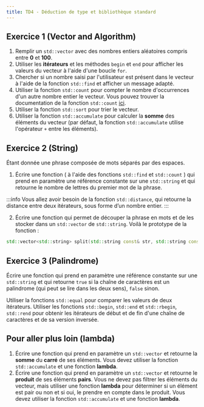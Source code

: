 ```yaml
---
title: TD4 - Déduction de type et bibliothèque standard
---
```


## Exercice 1 (Vector and Algorithm)

1. Remplir un `std::vector` avec des nombres entiers aléatoires compris entre **0** et **100**.
2. Utiliser les **itérateurs** et les méthodes `begin` et `end` pour afficher les valeurs du vecteur à l'aide d'une boucle `for`.
3. Chercher si un nombre saisi par l'utilisateur est présent dans le vecteur à l'aide de la fonction `std::find` et afficher un message
   adapté. <!---STEEVE: Je propose de simplifier, ça faisait 3 "questions pour 1 objectif-->
4. Utiliser la fonction `std::count` pour compter le nombre d'occurrences d'un autre nombre entier le vecteur.
Vous pouvez trouver la documentation de la fonction `std::count` [ici](https://en.cppreference.com/w/cpp/algorithm/count).
5. Utiliser la fonction `std::sort` pour trier le vecteur.
6. Utiliser la fonction `std::accumulate` pour calculer la **somme** des éléments du vecteur (par défaut, la fonction `std::accumulate` utilise l'opérateur `+` entre les éléments).

## Exercice 2 (String)

Étant donnée une phrase composée de mots séparés par des espaces.

1. Écrire une fonction ( à l'aide des fonctions `std::find` et `std::count` ) qui prend en paramètre une référence constante sur une `std::string` et qui retourne le nombre de lettres du premier mot de la phrase.

:::info
Vous allez avoir besoin de la fonction `std::distance`, qui retourne la distance entre deux itérateurs, sous forme d’un nombre entier.
:::
<!---STEEVE: Je propose de le remonter, perso je lis toujours les questions 1 par 1 et je lis jamais la suite ^^ -->
<!---STEEVE: Par contre du coup est ce que std::count est nécessaire ? j'aurais tendance à faire un std::distance en utiliser find comme deuxième itérateur, t'as une autre méthode en 
tête ? -->

2. Écrire une fonction qui permet de découper la phrase en mots et de les stocker dans un `std::vector` de `std::string`.
Voilà le prototype de la fonction :

```cpp
std::vector<std::string> split(std::string const& str, std::string const& delimiter = " ");
```


## Exercice 3 (Palindrome)

Écrire une fonction qui prend en paramètre une référence constante sur une `std::string` et qui retourne `true` si la chaîne de caractères est un palindrome (qui peut se lire dans les deux sens), `false` sinon.

Utiliser la fonctions `std::equal` pour comparer les valeurs de deux itérateurs.
Utiliser les fonctions `std::begin`, `std::end`  et `std::rbegin`, `std::rend` pour obtenir les itérateurs de début et de fin d'une chaîne de caractères et de sa version inversée.

## Pour aller plus loin (lambda)

1. Écrire une fonction qui prend en paramètre un `std::vector` et retourne la **somme** du **carré** de ses éléments. Vous devez utiliser la fonction `std::accumulate` et une fonction **lambda**.
2. Écrire une fonction qui prend en paramètre un `std::vector` et retourne le **produit** de ses éléments **pairs**. Vous ne devez pas filtrer les éléments du vecteur, mais utiliser une fonction **lambda** pour déterminer si un élément est pair ou non et si oui, le prendre en compte dans le produit. Vous devez utiliser la fonction `std::accumulate` et une fonction **lambda**.
